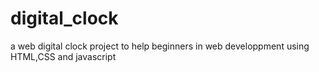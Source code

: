 # digital_clock
a web digital clock project to help beginners in web developpment using HTML,CSS and javascript  
